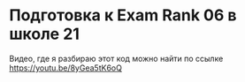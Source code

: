 # Подготовка к Exam Rank 06 в школе 21

Видео, где я разбираю этот код можно найти по ссылке
https://youtu.be/8yGea5tK6oQ
